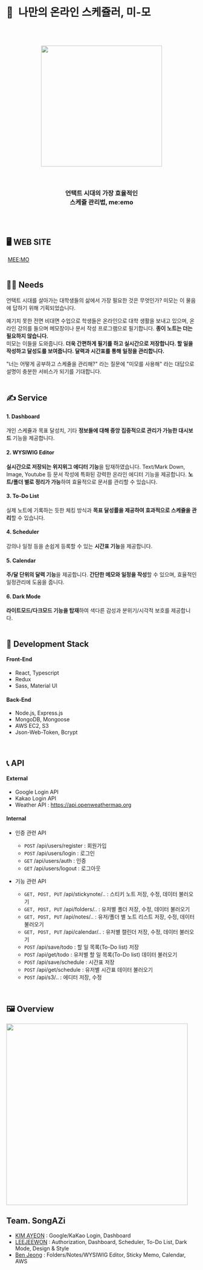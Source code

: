 # 📗 &nbsp;나만의 온라인 스케쥴러, 미-모

<div align="center">
  <br/>
  <br/>
  <br/>
  <img src="https://user-images.githubusercontent.com/60544994/118817711-7afc1480-b8ee-11eb-8338-69af65085c1f.png"  width="320" />
  <br/>
  <br/>
  <br/>
  <h3>
    언택트 시대의 가장 효율적인<br/>
    스케쥴 관리법, me:emo
  </h3>
  <br/>
  <br/>
</div>


## 🖥 WEB SITE
&nbsp;[MEE:MO](https://meemo.kr)
<br/>
<br/>


## 🤷‍♂️ Needs
언택트 시대를 살아가는 대학생들의 삶에서 가장 필요한 것은 무엇인가? 미모는 이 물음에 답하기 위해 기획되었습니다.

예기치 못한 전면 비대면 수업으로 학생들은 온라인으로 대학 생활을 보내고 있으며, 온라인 강의를 들으며 메모장이나 문서 작성 프로그램으로 필기합니다. **종이 노트는 더는 필요하지 않습니다.**<br/>
미모는 이들을 도와줍니다. **더욱 간편하게 필기를 하고 실시간으로 저장합니다. 할 일을 작성하고 달성도를 보여줍니다. 달력과 시간표를 통해 일정을 관리합니다.**

"너는 어떻게 공부하고 스케쥴을 관리해?" 라는 질문에 "미모를 사용해" 라는 대답으로 설명이 충분한 서비스가 되기를 기대합니다.
<br/>
<br/>


## ✍️ Service
#### 1. Dashboard
개인 스케쥴과 목표 달성치, 기타 **정보들에 대해 중앙 집중적으로 관리가 가능한 대시보드** 기능을 제공합니다.

#### 2. WYSIWIG Editor
**실시간으로 저장되는 위지위그 에디터 기능**을 탑재하였습니다. Text/Mark Down, Image, Youtube 등 문서 작성에 특화된 강력한 온라인 에디터 기능을 제공합니다. **노트/폴더 별로 정리가 가능**하여 효율적으로 문서를 관리할 수 있습니다.

#### 3. To-Do List
실제 노트에 기록하는 듯한 체킹 방식과 **목표 달성률을 제공하여 효과적으로 스케쥴을 관리**할 수 있습니다.

#### 4. Scheduler
강의나 일정 등을 손쉽게 등록할 수 있는 **시간표 기능**을 제공합니다.

#### 5. Calendar
**주/달 단위의 달력 기능**을 제공합니다. **간단한 메모와 일정을 작성**할 수 있으며, 효율적인 일정관리에 도움을 줍니다.

#### 6. Dark Mode
**라이트모드/다크모드 기능을 탑재**하여 색다른 감성과 분위기/시각적 보호를 제공합니다.
<br/>
<br/>


## 🔧 Development Stack
#### Front-End
- React, Typescript
- Redux
- Sass, Material UI

#### Back-End
- Node.js, Express.js
- MongoDB, Mongoose
- AWS EC2, S3
- Json-Web-Token, Bcrypt 
<br/>


## 📞 API
#### External
- Google Login API
- Kakao Login API
- Weather API : https://api.openweathermap.org

#### Internal
- 인증 관련 API
  - `POST` /api/users/register : 회원가입
  - `POST` /api/users/login : 로그인
  - `GET` /api/users/auth : 인증
  - `GET` /api/users/logout : 로그아웃

- 기능 관련 API
  - `GET, POST, PUT` /api/stickynote/.. : 스티키 노트 저장, 수정, 데이터 불러오기
  - `GET, POST, PUT` /api/folders/.. : 유저별 폴더 저장, 수정, 데이터 불러오기
  - `GET, POST, PUT` /api/notes/.. : 유저/폴더 별 노트 리스트 저장, 수정, 데이터 불러오기
  - `GET, POST, PUT` /api/calendar/.. : 유저별 캘린더 저장, 수정, 데이터 불러오기
  - `POST` /api/save/todo : 할 일 목록(To-Do list) 저장
  - `POST` /api/get/todo  : 유저별 할 일 목록(To-Do list) 데이터 불러오기
  - `POST` /api/save/schedule : 시간표 저장
  - `POST` /api/get/schedule : 유저별 시간표 데이터 불러오기
  - `POST` /api/s3/.. : 에디터 저장, 수정
<br/>  


## 🖼 Overview
<img src="https://user-images.githubusercontent.com/60544994/118818717-96b3ea80-b8ef-11eb-9bbe-f81796789884.jpg" width="480" />
<br/>


## Team. SongAZi
- [KIM AYEON](https://github.com/ayeonee) : Google/KaKao Login, Dashboard
- [LEEJEEWON](https://github.com/leejiwon6315) : Authorization, Dashboard, Scheduler, To-Do List, Dark Mode, Design & Style
- [Ben Jeong](https://github.com/benintheb) : Folders/Notes/WYSIWIG Editor, Sticky Memo, Calendar, AWS
